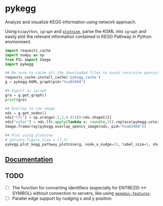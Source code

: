 # pykegg
Analyze and visualize KEGG information using network approach.

Using `biopython`, `igraph` and [`plotnine`](https://github.com/has2k1/plotnine), parse the KGML into `igraph` and easily plot the relevant information contained in KEGG Pathway in Python environment.

```python
import requests_cache
import numpy as np
from PIL import Image
import pykegg

## Be sure to cache all the downloaded files to avoid recursive querying
requests_cache.install_cache('pykegg_cache')
g = pykegg.KGML_graph(pid="hsa03460")

## Export as igraph
gra = g.get_graph()
print(gra)

## Overlay to raw image
nds = g.get_nodes()
nds["lfc"] = np.arange(-2,2,0.01)[0:nds.shape[0]]
nds["color"] = nds.lfc.apply(lambda x: round(x,3)).replace(pykegg.color_grad(minimum=min(nds.lfc), maximum=max(nds.lfc),seq=0.01))
Image.fromarray(pykegg.overlay_opencv_image(nds, pid="hsa03460"))

## Plot using plotnine
# options.figure_size = (7,5)
pykegg.plot_kegg_pathway_plotnine(g, node_x_nudge=25, label_size=5, show_label="gene")
```

## [Documentation](https://pykegg.readthedocs.io/)

## TODO
- [ ] The function for converting identifiers (especially for ENTREZID <-> SYMBOL) without connection to servers, like using [`genomic-features`](https://genomic-features.readthedocs.io/en/latest/).
- [ ] Parallel edge support by nudging x and y position
